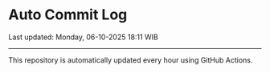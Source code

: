 # Auto Commit Log

Last updated: Monday, 06-10-2025 18:11 WIB

---

This repository is automatically updated every hour using GitHub Actions.
